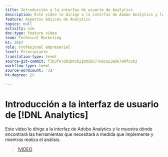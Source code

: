 ```yaml
---
title: Introducción a la interfaz de usuario de Analytics
description: Este vídeo le dirige a la interfaz de Adobe Analytics y le muestra dónde encontrará las herramientas que necesitará a medida que implemente y mientras realiza el análisis.
feature: Aspectos básicos de Analytics
topics: null
activity: use
doc-type: feature video
team: Technical Marketing
kt: 3567
role: Profesional empresarial
level: Principiante
translation-type: tm+mt
source-git-commit: f3b3fa7d91b0cb21005b57768ca23ed6700fcc03
workflow-type: tm+mt
source-wordcount: '72'
ht-degree: 2%

---
```



# Introducción a la interfaz de usuario de [!DNL Analytics]

Este vídeo le dirige a la interfaz de Adobe Analytics y le muestra dónde encontrará las herramientas que necesitará a medida que implemente y mientras realiza el análisis.

>[!VIDEO](https://video.tv.adobe.com/v/28748/?quality=12)

